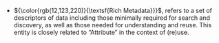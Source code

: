  *  ${\color{rgb(12,123,220)}{\textsf{Rich Metadata}}}$, refers to a set of descriptors of data including those minimally required for search and discovery, as well as those needed for understanding and reuse. This entity is closely related to “Attribute” in the context of (re)use.
